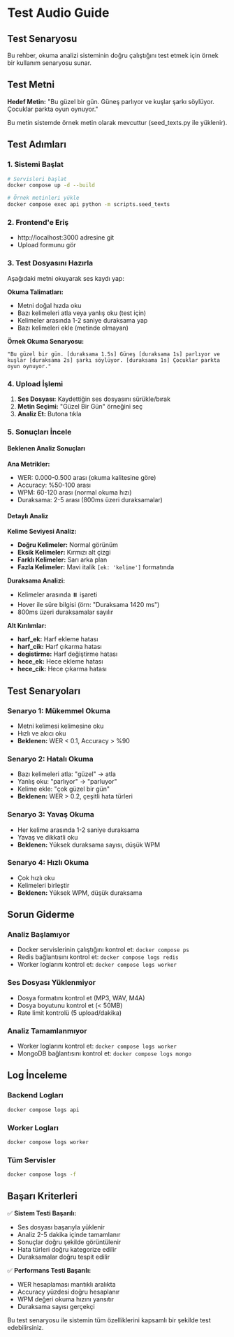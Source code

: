 # Test Audio Guide

## Test Senaryosu

Bu rehber, okuma analizi sisteminin doğru çalıştığını test etmek için örnek bir kullanım senaryosu sunar.

## Test Metni

**Hedef Metin:** "Bu güzel bir gün. Güneş parlıyor ve kuşlar şarkı söylüyor. Çocuklar parkta oyun oynuyor."

Bu metin sistemde örnek metin olarak mevcuttur (seed_texts.py ile yüklenir).

## Test Adımları

### 1. Sistemi Başlat
```bash
# Servisleri başlat
docker compose up -d --build

# Örnek metinleri yükle
docker compose exec api python -m scripts.seed_texts
```

### 2. Frontend'e Eriş
- http://localhost:3000 adresine git
- Upload formunu gör

### 3. Test Dosyasını Hazırla
Aşağıdaki metni okuyarak ses kaydı yap:

**Okuma Talimatları:**
- Metni doğal hızda oku
- Bazı kelimeleri atla veya yanlış oku (test için)
- Kelimeler arasında 1-2 saniye duraksama yap
- Bazı kelimeleri ekle (metinde olmayan)

**Örnek Okuma Senaryosu:**
```
"Bu güzel bir gün. [duraksama 1.5s] Güneş [duraksama 1s] parlıyor ve kuşlar [duraksama 2s] şarkı söylüyor. [duraksama 1s] Çocuklar parkta oyun oynuyor."
```

### 4. Upload İşlemi
1. **Ses Dosyası:** Kaydettiğin ses dosyasını sürükle/bırak
2. **Metin Seçimi:** "Güzel Bir Gün" örneğini seç
3. **Analiz Et:** Butona tıkla

### 5. Sonuçları İncele

#### Beklenen Analiz Sonuçları

**Ana Metrikler:**
- WER: 0.000-0.500 arası (okuma kalitesine göre)
- Accuracy: %50-100 arası
- WPM: 60-120 arası (normal okuma hızı)
- Duraksama: 2-5 arası (800ms üzeri duraksamalar)

#### Detaylı Analiz

**Kelime Seviyesi Analiz:**
- **Doğru Kelimeler:** Normal görünüm
- **Eksik Kelimeler:** Kırmızı alt çizgi
- **Farklı Kelimeler:** Sarı arka plan
- **Fazla Kelimeler:** Mavi italik `[ek: 'kelime']` formatında

**Duraksama Analizi:**
- Kelimeler arasında ⏸️ işareti
- Hover ile süre bilgisi (örn: "Duraksama 1420 ms")
- 800ms üzeri duraksamalar sayılır

**Alt Kırılımlar:**
- **harf_ek:** Harf ekleme hatası
- **harf_cik:** Harf çıkarma hatası  
- **degistirme:** Harf değiştirme hatası
- **hece_ek:** Hece ekleme hatası
- **hece_cik:** Hece çıkarma hatası

## Test Senaryoları

### Senaryo 1: Mükemmel Okuma
- Metni kelimesi kelimesine oku
- Hızlı ve akıcı oku
- **Beklenen:** WER < 0.1, Accuracy > %90

### Senaryo 2: Hatalı Okuma
- Bazı kelimeleri atla: "güzel" → atla
- Yanlış oku: "parlıyor" → "parluyor"
- Kelime ekle: "çok güzel bir gün"
- **Beklenen:** WER > 0.2, çeşitli hata türleri

### Senaryo 3: Yavaş Okuma
- Her kelime arasında 1-2 saniye duraksama
- Yavaş ve dikkatli oku
- **Beklenen:** Yüksek duraksama sayısı, düşük WPM

### Senaryo 4: Hızlı Okuma
- Çok hızlı oku
- Kelimeleri birleştir
- **Beklenen:** Yüksek WPM, düşük duraksama

## Sorun Giderme

### Analiz Başlamıyor
- Docker servislerinin çalıştığını kontrol et: `docker compose ps`
- Redis bağlantısını kontrol et: `docker compose logs redis`
- Worker loglarını kontrol et: `docker compose logs worker`

### Ses Dosyası Yüklenmiyor
- Dosya formatını kontrol et (MP3, WAV, M4A)
- Dosya boyutunu kontrol et (< 50MB)
- Rate limit kontrolü (5 upload/dakika)

### Analiz Tamamlanmıyor
- Worker loglarını kontrol et: `docker compose logs worker`
- MongoDB bağlantısını kontrol et: `docker compose logs mongo`

## Log İnceleme

### Backend Logları
```bash
docker compose logs api
```

### Worker Logları
```bash
docker compose logs worker
```

### Tüm Servisler
```bash
docker compose logs -f
```

## Başarı Kriterleri

✅ **Sistem Testi Başarılı:**
- Ses dosyası başarıyla yüklenir
- Analiz 2-5 dakika içinde tamamlanır
- Sonuçlar doğru şekilde görüntülenir
- Hata türleri doğru kategorize edilir
- Duraksamalar doğru tespit edilir

✅ **Performans Testi Başarılı:**
- WER hesaplaması mantıklı aralıkta
- Accuracy yüzdesi doğru hesaplanır
- WPM değeri okuma hızını yansıtır
- Duraksama sayısı gerçekçi

Bu test senaryosu ile sistemin tüm özelliklerini kapsamlı bir şekilde test edebilirsiniz.


